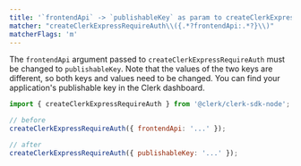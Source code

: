 ```yaml
---
title: '`frontendApi` -> `publishableKey` as param to createClerkExpressRequireAuth'
matcher: "createClerkExpressRequireAuth\\({.*?frontendApi:.*?}\\)"
matcherFlags: 'm'
---
```


The `frontendApi` argument passed to `createClerkExpressRequireAuth` must be changed to `publishableKey`. Note that the values of the two keys are different, so both keys and values need to be changed. You can find your application's publishable key in the Clerk dashboard.

```js
import { createClerkExpressRequireAuth } from '@clerk/clerk-sdk-node';

// before
createClerkExpressRequireAuth({ frontendApi: '...' });

// after
createClerkExpressRequireAuth({ publishableKey: '...' });
```
